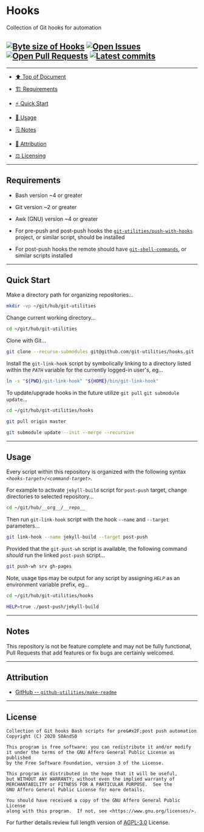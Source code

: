# Hooks
[heading__top]:
  #hooks
  "&#x2B06; Collection of Git hooks for automation"


Collection of Git hooks for automation


## [![Byte size of Hooks][badge__master__hooks__source_code]][hooks__master__source_code] [![Open Issues][badge__issues__hooks]][issues__hooks] [![Open Pull Requests][badge__pull_requests__hooks]][pull_requests__hooks] [![Latest commits][badge__commits__hooks__master]][commits__hooks__master]


------


- [:arrow_up: Top of Document][heading__top]

- [:building_construction: Requirements][heading__requirements]

- [:zap: Quick Start][heading__quick_start]

- [&#x1F9F0; Usage][heading__usage]

- [&#x1F5D2; Notes][heading__notes]

- [:card_index: Attribution][heading__attribution]

- [:balance_scale: Licensing][heading__license]


------



## Requirements
[heading__requirements]:
  #requirements
  "&#x1F3D7; Prerequisites and/or dependencies that this project needs to function properly"


- Bash version ~4 or greater

- Git version ~2 or greater

- Awk (GNU) version ~4 or greater

- For pre-push and post-push hooks the [`git-utilities/push-with-hooks`](https://github.com/git-utilities/push-with-hooks) project, or similar script, should be installed

- For post-push hooks the remote should have [`git-shell-commands`](https://github.com/git-utilities/git-shell-commands), or similar scripts installed


___


## Quick Start
[heading__quick_start]:
  #quick-start
  "&#9889; Perhaps as easy as one, 2.0,..."


Make a directory path for organizing repositories...


```Bash
mkdir -vp ~/git/hub/git-utilities
```


Change current working directory...


```Bash
cd ~/git/hub/git-utilities
```


Clone with Git...


```Bash
git clone --recurse-submodules git@github.com/git-utilities/hooks.git
```


Install the `git-link-hook` script by symbolically linking to a directory listed within the _`PATH`_ variable for the currently logged-in user's, eg...


```Bash
ln -s "${PWD}/git-link-hook" "${HOME}/bin/git-link-hook"
```


To update/upgrade hooks in the future utilize `git pull` `git submodule update`...


```Bash
cd ~/git/hub/git-utilities/hooks

git pull origin master

git submodule update --init --merge --recursive
```


___


## Usage
[heading__usage]:
  #usage
  "&#x1F9F0;"


Every script within this repository is organized with the following syntax _`<hooks-target>/<command-target>`_.


For example to activate `jekyll-build` script for `post-push` target, change directories to selected repository...


```Bash
cd ~/git/hub/__org__/__repo__
```


Then run `git-link-hook` script with the hook `--name` and `--target` parameters...


```Bash
git link-hook --name jekyll-build --target post-push
```


Provided that the `git-pust-wh` script is available, the following command _should_ run the linked `post-push` script...


```Bash
git push-wh srv gh-pages
```


Note, usage tips may be output for any script by assigning _`HELP`_ as an environment variable prefix, eg...


```Bash
cd ~/git/hub/git-utilities/hooks

HELP=true ./post-push/jekyll-build
```


___


## Notes
[heading__notes]:
  #notes
  "&#x1F5D2; Additional things to keep in mind when developing"


This repository is not be feature complete and may not be fully functional, Pull Requests that add features or fix bugs are certainly welcomed.


___


## Attribution
[heading__attribution]:
  #attribution
  "&#x1F4C7; Resources that where helpful in building this project so far."


- [GitHub -- `github-utilities/make-readme`](https://github.com/github-utilities/make-readme)


___


## License
[heading__license]:
  #license
  "&#x2696; Legal side of Open Source"


```
Collection of Git hooks Bash scripts for pre&#x2F;post push automation
Copyright (C) 2020 S0AndS0

This program is free software: you can redistribute it and/or modify
it under the terms of the GNU Affero General Public License as published
by the Free Software Foundation, version 3 of the License.

This program is distributed in the hope that it will be useful,
but WITHOUT ANY WARRANTY; without even the implied warranty of
MERCHANTABILITY or FITNESS FOR A PARTICULAR PURPOSE.  See the
GNU Affero General Public License for more details.

You should have received a copy of the GNU Affero General Public License
along with this program.  If not, see <https://www.gnu.org/licenses/>.

```


For further details review full length version of [AGPL-3.0][branch__current__license] License.



[branch__current__license]:
  /LICENSE
  "&#x2696; Full length version of AGPL-3.0 License"


[badge__commits__hooks__master]:
  https://img.shields.io/github/last-commit/git-utilities/hooks/master.svg

[commits__hooks__master]:
  https://github.com/git-utilities/hooks/commits/master
  "&#x1F4DD; History of changes on this branch"


[hooks__community]:
  https://github.com/git-utilities/hooks/community
  "&#x1F331; Dedicated to functioning code"

[hooks__gh_pages]:
  https://github.com/git-utilities/hooks/tree/
  "Source code examples hosted thanks to GitHub Pages!"

[badge__gh_pages__hooks]:
  https://img.shields.io/website/https/git-utilities.github.io/hooks/index.html.svg?down_color=darkorange&down_message=Offline&label=Demo&logo=Demo%20Site&up_color=success&up_message=Online

[gh_pages__hooks]:
  https://git-utilities.github.io/hooks/index.html
  "&#x1F52C; Check the example collection tests"

[issues__hooks]:
  https://github.com/git-utilities/hooks/issues
  "&#x2622; Search for and _bump_ existing issues or open new issues for project maintainer to address."

[pull_requests__hooks]:
  https://github.com/git-utilities/hooks/pulls
  "&#x1F3D7; Pull Request friendly, though please check the Community guidelines"

[hooks__master__source_code]:
  https://github.com/git-utilities/hooks/
  "&#x2328; Project source!"

[badge__issues__hooks]:
  https://img.shields.io/github/issues/git-utilities/hooks.svg

[badge__pull_requests__hooks]:
  https://img.shields.io/github/issues-pr/git-utilities/hooks.svg

[badge__master__hooks__source_code]:
  https://img.shields.io/github/repo-size/git-utilities/hooks
